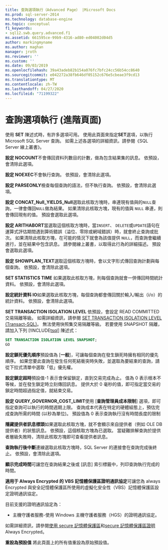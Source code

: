```yaml
---
title: 查詢選項執行（Advanced Page） |Microsoft Docs
ms.prod: sql-server-2014
ms.technology: database-engine
ms.topic: conceptual
f1_keywords:
- sql12.swb.query.advanced.f1
ms.assetid: 661595ce-99b9-4316-ad80-ed04002d04d5
author: markingmyname
ms.author: maghan
manager: jroth
ms.reviewer: ''
ms.custom: ''
ms.date: 09/03/2019
ms.openlocfilehash: 39a43adeb82b154a076fc7bfc24cc56b54cc8640
ms.sourcegitcommit: e042272a38fb646df05152c676e5cbeae3f9cd13
ms.translationtype: MT
ms.contentlocale: zh-TW
ms.lasthandoff: 04/27/2020
ms.locfileid: "71199322"
---
```

# <a name="query-options-execution-advanced-page"></a>查詢選項執行 (進階頁面)

  使用 **SET** 陳述式時，有許多選項可用。 使用此頁面來指定**SET**選項，以執行 Microsoft SQL Server 查詢。 如需上述各選項的詳細資訊，請參閱《SQL Server 線上叢書》。
  
**設定 NOCOUNT**不會傳回資料列數目的計數，做為包含結果集的訊息。 依預設，會清除此選項。

**設定 NOEXEC**不會執行查詢。 依預設，會清除此選項。

**設定 PARSEONLY**檢查每個查詢的語法，但不執行查詢。 依預設，會清除此選項。  

**設定 CONCAT_Null_YIELDS_Null**選取此核取方塊時，串連現有值與的`NULL`查詢，一律會傳回`NULL`做為結果。 如果清除此核取方塊，現有的值與 `NULL` 串連，則會傳回現有的值。 預設會選取此選項。

**設定 ARITHABORT**當選取這個核取方塊時，當`INSERT`、 `DELETE`或`UPDATE`語句在運算式評估期間遇到算術錯誤（溢位、零除或網域錯誤）時，就會終止查詢或批次。 如果清除此核取方塊，在可能的情況下就會為該值提供 `NULL`，而查詢會繼續進行，並在結果中包含訊息。 請參閱線上叢書，以取得此行為的詳細描述。 預設會選取此選項。
  
**設定 SHOWPLAN_TEXT**選取這個核取方塊時，會以文字形式傳回查詢計劃與每個查詢。 依預設，會清除此選項。
  
**SET STATISTICS TIME** 如果選取此核取方塊，則每個查詢就會一併傳回時間統計資料。 依預設，會清除此選項。
  
**設定統計資料 IO**如果選取此核取方塊，每個查詢都會傳回關於輸入/輸出（i/o）的統計資料。 依預設，會清除此選項。
  
**SET TRANSACTION ISOLATION LEVEL** 依預設，會設定 READ COMMITTED 交易隔離等級。 如需詳細資訊，請參閱 [SET TRANSACTION ISOLATION LEVEL &#40;Transact-SQL&#41;](/sql/t-sql/statements/set-transaction-isolation-level-transact-sql)。 無法使用快照集交易隔離等級。 若要使用 SNAPSHOT 隔離，請加入下列 [!INCLUDE[tsql](../includes/tsql-md.md)] 陳述式：
  
  ```sql
  SET TRANSACTION ISOLATION LEVEL SNAPSHOT;
  GO
  ```

**設定鎖死優先順序**預設值為 [**一般**]，可讓每個查詢在發生鎖死時擁有相同的優先順序。 如果您要此查詢在發生任何死結衝突時失敗，並選取為要結束的查詢，請從下拉式清單中選取「低」優先權。

**設定鎖定超時**預設值-1 表示會保留鎖定，直到交易完成為止。 值為 0 表示根本不等候，並在發生鎖定時立刻傳回訊息。 提供大於 0 毫秒的值，即可指定當交易的鎖定時間超過指定值，就結束交易。

**設定 QUERY_GOVERNOR_COST_LIMIT**使用 [**查詢管理員成本限制**] 選項，即可指定查詢可以執行的時間週期上限。 查詢成本代表在特定的硬體組態上，預估完成查詢所需的時間 (以秒為單位)。 預設值為 0 表示查詢執行沒有時間長度的限制

**隱藏提供者訊息標頭**如果選取此核取方塊，就不會顯示來自提供者（例如 OLE DB 提供者）的狀態訊息。 依預設，這個核取方塊為已選取。 當疑難排解查詢於提供者層級失敗時，清除此核取方塊即可查看提供者訊息。

**查詢執行後中斷**連線選取此核取方塊時，SQL Server 的連接會在查詢完成後終止。 依預設，會清除此選項。

**顯示完成時間**可讓您在查詢結果之後或 [訊息] 索引標籤中，列印查詢執行完成的時間。

**適用于 Always Encrypted 的 VBS 記憶體保護區證明通訊協定**可讓您為 always Encrypted 與安全記憶體保護區所使用的虛擬化安全性（VBS）記憶體保護區設定證明通訊協定。

目前支援的證明通訊協定為：

* 主機守護者服務-使用 Windows 主機守護者服務（HGS）的證明通訊協定。

如需詳細資訊，請參閱[使用 secure 記憶體保護區](https://docs.microsoft.com/sql/relational-databases/security/encryption/always-encrypted-enclaves?view=sqlallproducts-allversions)和[secure 記憶體保護區證明](https://docs.microsoft.com/sql/relational-databases/security/encryption/always-encrypted-enclaves?view=sqlallproducts-allversions#secure-enclave-attestation)Always Encrypted。

**重設為預設值** 將此頁面上的所有值重設為原始預設值。
